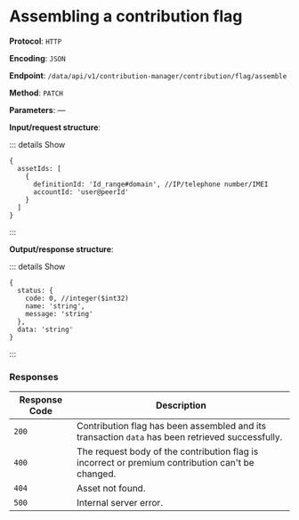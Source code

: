 # Assembling a contribution flag

**Protocol**: `HTTP`

**Encoding**: `JSON`

**Endpoint**: `/data/api/v1/contribution-manager/contribution/flag/assemble`

**Method**: `PATCH`

**Parameters**: —

**Input/request structure**:

::: details Show

```json5
{
  assetIds: [
    {
      definitionId: 'Id_range#domain', //IP/telephone number/IMEI
      accountId: 'user@peerId'
    }
  ]
}
```

:::

**Output/response structure**:

::: details Show

```json5
{
  status: {
    code: 0, //integer($int32)
    name: 'string',
    message: 'string'
  },
  data: 'string'
}
```

:::

### Responses

| Response Code | Description |
| --- | --- |
| `200` | Contribution flag has been assembled and its transaction `data` has been retrieved successfully. |
| `400` | The request body of the contribution flag is incorrect or premium contribution can't be changed. |
| `404` | Asset not found. |
| `500` | Internal server error. |
